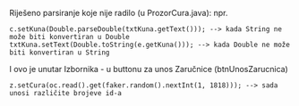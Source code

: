 Riješeno parsiranje koje nije radilo (u ProzorCura.java):
npr. 
```
c.setKuna(Double.parseDouble(txtKuna.getText())); --> kada String ne može biti konvertiran u Double
txtKuna.setText(Double.toString(e.getKuna())); --> kada Double ne može biti konvertiran u String
```
I ovo je unutar Izbornika - u buttonu za unos Zaručnice (btnUnosZarucnica)
```
z.setCura(oc.read().get(faker.random().nextInt(1, 1818))); --> sada unosi različite brojeve id-a
```
